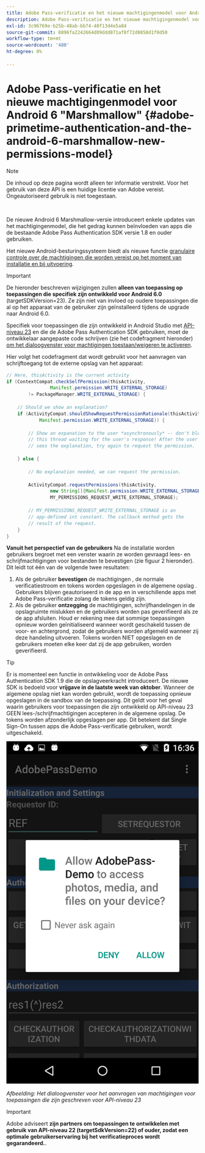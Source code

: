 ```yaml
---
title: Adobe Pass-verificatie en het nieuwe machtigingenmodel voor Android 6 "Marshmallow"
description: Adobe Pass-verificatie en het nieuwe machtigingenmodel voor Android 6 "Marshmallow"
exl-id: 3c96769e-b25b-48ab-bb74-40f13d4e5a84
source-git-commit: 8896fa2242664d09ddd871af8f72d8858d1f0d50
workflow-type: tm+mt
source-wordcount: '480'
ht-degree: 0%

---
```


# Adobe Pass-verificatie en het nieuwe machtigingenmodel voor Android 6 &quot;Marshmallow&quot; {#adobe-primetime-authentication-and-the-android-6-marshmallow-new-permissions-model}

>[!NOTE]
>
>De inhoud op deze pagina wordt alleen ter informatie verstrekt. Voor het gebruik van deze API is een huidige licentie van Adobe vereist. Ongeautoriseerd gebruik is niet toegestaan.

</br>

De nieuwe Android 6 Marshmallow-versie introduceert enkele updates van het machtigingenmodel, die het gedrag kunnen beïnvloeden van apps die de bestaande Adobe Pass Authentication SDK versie 1.8 en ouder gebruiken.

Het nieuwe Android-besturingssysteem biedt als nieuwe functie [granulaire controle over de machtigingen die worden vereist op het moment van installatie en bij uitvoering](https://developer.android.com/about/versions/marshmallow/android-6.0-changes.html).

>[!IMPORTANT]
>
>De hieronder beschreven wijzigingen zullen **alleen van toepassing op toepassingen die specifiek zijn ontwikkeld voor Android 6.0** (targetSDKVersion=23). Ze zijn niet van invloed op oudere toepassingen die al op het apparaat van de gebruiker zijn geïnstalleerd tijdens de upgrade naar Android 6.0.


Specifiek voor toepassingen die zijn ontwikkeld in Android Studio met [API-niveau 23](http://developer.android.com/sdk/api_diff/23/changes.html) en die de Adobe Pass Authentication SDK gebruiken, moet de ontwikkelaar aangepaste code schrijven (zie het codefragment hieronder) [om het dialoogvenster voor machtigingen toestaan/weigeren te activeren](https://developer.android.com/training/permissions/requesting.html).

Hier volgt het codefragment dat wordt gebruikt voor het aanvragen van schrijftoegang tot de externe opslag van het apparaat:

```java
// Here, thisActivity is the current activity
if (ContextCompat.checkSelfPermission(thisActivity,
                Manifest.permission.WRITE_EXTERNAL_STORAGE)
        != PackageManager.WRITE_EXTERNAL_STORAGE) {

    // Should we show an explanation?
    if (ActivityCompat.shouldShowRequestPermissionRationale(thisActivity,
            Manifest.permission.WRITE_EXTERNAL_STORAGE)) {

        // Show an expanation to the user *asynchronously* -- don't block
        // this thread waiting for the user's response! After the user
        // sees the explanation, try again to request the permission.

    } else {

        // No explanation needed, we can request the permission.

        ActivityCompat.requestPermissions(thisActivity,
                new String[]{Manifest.permission.WRITE_EXTERNAL_STORAGE},
                MY_PERMISSIONS_REQUEST_WRITE_EXTERNAL_STORAGE);

        // MY_PERMISSIONS_REQUEST_WRITE_EXTERNAL_STORAGE is an
        // app-defined int constant. The callback method gets the
        // result of the request.
    }
}
```




**Vanuit het perspectief van de gebruikers** Na de installatie worden gebruikers begroet met een venster waarin ze worden gevraagd lees- en schrijfmachtigingen voor bestanden te bevestigen (zie figuur 2 hieronder). Dit leidt tot één van de volgende twee resultaten:

1. Als de gebruiker **bevestigen** de machtigingen , de normale verificatiestroom en tokens worden opgeslagen in de algemene opslag . Gebruikers blijven geautoriseerd in de app en in verschillende apps met Adobe Pass-verificatie zolang de tokens geldig zijn.
1. Als de gebruiker **ontzegging** de machtigingen, schrijfhandelingen in de opslagruimte mislukken en de gebruikers worden pas geverifieerd als ze de app afsluiten. Houd er rekening mee dat sommige toepassingen opnieuw worden geïnitialiseerd wanneer wordt geschakeld tussen de voor- en achtergrond, zodat de gebruikers worden afgemeld wanneer zij deze handeling uitvoeren. Tokens worden NIET opgeslagen en de gebruikers moeten elke keer dat zij de app gebruiken, worden geverifieerd.


>[!TIP]
>
>Er is momenteel een functie in ontwikkeling voor de Adobe Pass Authentication SDK 1.9 die de opslagveerkracht introduceert. De nieuwe SDK is bedoeld voor **vrijgave in de laatste week van oktober**. Wanneer de algemene opslag niet kan worden gebruikt, wordt de toepassing opnieuw opgeslagen in de sandbox van de toepassing. Dit geldt voor het geval waarin gebruikers voor toepassingen die zijn ontwikkeld op API-niveau 23 GEEN lees-/schrijfmachtigingen accepteren in de algemene opslag. De tokens worden afzonderlijk opgeslagen per app. Dit betekent dat Single Sign-On tussen apps die Adobe Pass-verificatie gebruiken, wordt uitgeschakeld.


![](assets/android-permissions-request.png)

*Afbeelding: Het dialoogvenster voor het aanvragen van machtigingen voor toepassingen die zijn geschreven voor API-niveau 23*

>[!IMPORTANT]
>
> Adobe adviseert **zijn partners om toepassingen te ontwikkelen met gebruik van API-niveau 22 (targetSdkVersion=22) of ouder, zodat een optimale gebruikerservaring bij het verificatieproces wordt gegarandeerd.**.
